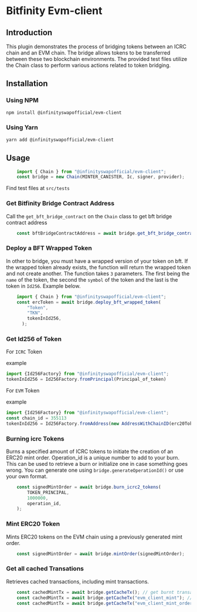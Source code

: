 
# Bitfinity Evm-client

## Introduction
This plugin demonstrates the process of bridging tokens between an ICRC chain and an EVM chain. The bridge allows tokens to be transferred between these two blockchain environments. The provided test files utilize the Chain class to perform various actions related to token bridging.

## Installation

### Using NPM

```bash
npm install @infinityswapofficial/evm-client
```

### Using Yarn

```bash
yarn add @infinityswapofficial/evm-client
```

## Usage

```js
    import { Chain } from "@infinityswapofficial/evm-client";
    const bridge = new Chain(MINTER_CANISTER, Ic, signer, provider);
```

Find test files at `src/tests`

### Get Bitfinity Bridge Contract Address
Call the `get_bft_bridge_contract` on the `Chain` class to get bft bridge contract address

```js
    const bftBridgeContractAddress = await bridge.get_bft_bridge_contract();


```

### Deploy a BFT Wrapped Token
In other to bridge, you must have a wrapped version of your token on bft. If the wrapped token already exists, the function will return the wrapped token and not create another. The function takes `3` parameters. The first being the `name` of the token, the second the `symbol` of the token and the last is the token in `Id256`. Example below.

```js
    import { Chain } from "@infinityswapofficial/evm-client";
    const ercToken = await bridge.deploy_bft_wrapped_token(
        "Token",
        "TKN",
        tokenInId256,
      );


```

### Get Id256 of Token
For `ICRC` Token

example
```js
import {Id256Factory} from "@infinityswapofficial/evm-client";
tokenInId256 = Id256Factory.fromPrincipal(Principal_of_token)
```

For `EVM` Token

example
```js
import {Id256Factory} from "@infinityswapofficial/evm-client";
const chain_id = 355113
tokenInId256 = Id256Factory.fromAddress(new AddressWithChainID(erc20TokenAddress, chain_id))
```

### Burning icrc Tokens
Burns a specified amount of ICRC tokens to initiate the creation of an ERC20 mint order. Operation_id is a unique number to add to your burn. This can be used to retrieve a burn or initialize one in case something goes wrong. You can generate one using `bridge.generateOperationId()` or use your own format.

```js
    const signedMintOrder = await bridge.burn_icrc2_tokens(
        TOKEN_PRINCIPAL,
        1000000,
        operation_id,
    );
```

### Mint ERC20 Token
Mints ERC20 tokens on the EVM chain using a previously generated mint order.

```js
    const signedMintOrder = await bridge.mintOrder(signedMintOrder);
```

### Get all cached Transations
Retrieves cached transactions, including mint transactions.

```js
    const cachedMintTx = await bridge.getCacheTx(); // get burnt transaction hash
    const cachedMintTx = await bridge.getCacheTx("evm_client_mint"); // get mint results
    const cachedMintTx = await bridge.getCacheTx("evm_client_mint_order"); // get mint order

```